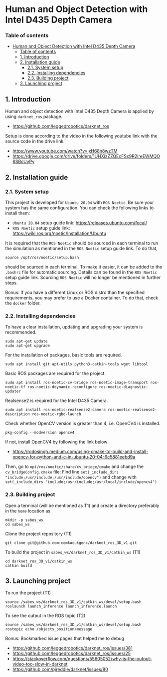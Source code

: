 # Human and Object Detection with Intel D435 Depth Camera

### Table of contents
- [Human and Object Detection with Intel D435 Depth Camera](#human-and-object-detection-with-intel-d435-depth-camera)
    - [Table of contents](#table-of-contents)
  - [1. Introduction ](#1-introduction-)
  - [2. Installation guide ](#2-installation-guide-)
    - [2.1. System setup ](#21-system-setup-)
    - [2.2. Installing dependencies ](#22-installing-dependencies-)
    - [2.3. Building project ](#23-building-project-)
  - [3. Launching project ](#3-launching-project-)

## 1. Introduction <a name="introduction"></a>

Human and object detection with Intel D435 Depth Camera is applied by using `darknet_ros` package. 
- https://github.com/leggedrobotics/darknet_ros

Setup is done according to the video in the following youtube link with the source code in the drive link.
- https://www.youtube.com/watch?v=jxH68h8wzTM
- https://drive.google.com/drive/folders/1UHXizZZQEcFSx9R2IreEWMQO6SBcUyPy

## 2. Installation guide <a name="installation_guide"></a>

### 2.1. System setup <a name="system_setup"></a>
This project is developed for `Ubuntu 20.04` with `ROS Noetic`. Be sure your system has the same configuration. You can check the following links to install them:

 - `Ubuntu 20.04` setup guide link: https://releases.ubuntu.com/focal/ 
 - `ROS Noetic` setup guide link: https://wiki.ros.org/noetic/Installation/Ubuntu 

 It is required that the `ROS Noetic` should be sourced in each terminal to run the simulation as mentioned in the `ROS Noetic` setup guide link. To do that,
 ```
source /opt/ros/noetic/setup.bash
 ```
should be sourced in each terminal. To make it easier, it can be added to the `.bashrc` file for automatic sourcing. Details can be found in the `ROS Noetic` setup guide link. Sourcing `ROS Noetic` will no longer be mentioned in further steps.

Bonus: If you have a different Linux or ROS distro than the specified requirements, you may prefer to use a Docker container. To do that, check the `docker` folder.

### 2.2. Installing dependencies <a name="installing_dependencies"></a>

To have a clear installation, updating and upgrading your system is recommended.
```
sudo apt-get update
sudo apt-get upgrade
```

For the installation of packages, basic tools are required. 
```
sudo apt install git apt-utils python3-catkin-tools wget libtool
```

Basic ROS packages are required for the project.
```
sudo apt install ros-noetic-cv-bridge ros-noetic-image-transport ros-noetic-tf ros-noetic-ddynamic-reconfigure ros-noetic-diagnostic-updater
```

Realsense2 is required for the Intel D435 Camera.
```
sudo apt install ros-noetic-realsense2-camera ros-noetic-realsense2-description ros-noetic-rgbd-launch
```

Check whether OpenCV version is greater than 4, i.e. OpenCV4 is installed.
```
pkg-config --modversion opencv4
```

If not, install OpenCV4 by following the link below
- https://rodosingh.medium.com/using-cmake-to-build-and-install-opencv-for-python-and-c-in-ubuntu-20-04-6c5881eebd9a

Then, go to `opt/ros/noetic/share/cv_bridge/cmake` and change the `cv_bridgeConfig.cmake` file:
Find line `set(_include_dirs "include;/usr/include;/usr/include/opencv")` and change with `set(_include_dirs "include;/usr/include;/usr/local/include/opencv4")`

### 2.3. Building project <a name="building_project"></a>

Open a terminal (will be mentioned as T1) and create a directory preferably in the `home` location as
```
mkdir -p sabes_ws
cd sabes_ws
```
Clone the project repository (T1)
```
git clone git@github.com:cemkucukgenc/darknet_ros_3D_v1.git
```
To build the project in `sabes_ws/darknet_ros_3D_v1/catkin_ws` (T1)
```
cd darknet_ros_3D_v1/catkin_ws
catkin build
```

## 3. Launching project <a name="launching_project"></a>

To run the project (T1)
```
source /sabes_ws/darknet_ros_3D_v1/catkin_ws/devel/setup.bash
roslaunch launch_inference launch_inference.launch
```
To see the output in the ROS topic (T2)
```
source /sabes_ws/darknet_ros_3D_v1/catkin_ws/devel/setup.bash
rostopic echo /objects_position/message
```

Bonus: Bookmarked issue pages that helped me to debug
- https://github.com/leggedrobotics/darknet_ros/issues/381
- https://github.com/leggedrobotics/darknet_ros/issues/25
- https://stackoverflow.com/questions/55605052/why-is-the-output-video-too-slow-in-darknet
- https://github.com/pjreddie/darknet/issues/80 
